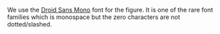 We use the [Droid Sans Mono](https://www.fontsquirrel.com/fonts/droid-sans-mono) font for the figure.
It is one of the rare font families which is monospace but the zero characters are not dotted/slashed.
